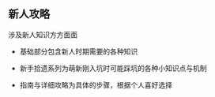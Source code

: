 ## 新人攻略

涉及新人知识方方面面  

- 基础部分包含新人时期需要的各种知识  

- 新手拾遗系列为萌新刚入坑时可能踩坑的各种小知识点与机制  

- 指南与详细攻略为具体的步骤，根据个人喜好选择    